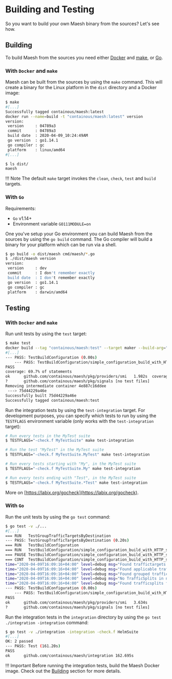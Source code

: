 # Building and Testing

So you want to build your own Maesh binary from the sources? Let's see how.

## Building

To build Maesh from the sources you need either [Docker](https://github.com/docker/docker) and [make](https://www.gnu.org/software/make/manual/make.html), 
or [Go](https://github.com/golang/go). 

### With `Docker` and `make`

Maesh can be built from the sources by using the `make` command. This will create a binary for the Linux platform in 
the `dist` directory and a Docker image:

```bash
$ make
#[...]
Successfully tagged containous/maesh:latest
docker run --name=build -t "containous/maesh:latest" version
version:
 version     : 04789a3
 commit      : 04789a3
 build date  : 2020-04-09_10:24:49AM
 go version  : go1.14.1
 go compiler : gc
 platform    : linux/amd64
#[...]

$ ls dist/
maesh
``` 

!!! Note
    The default `make` target invokes the `clean`, `check`, `test` and `build` targets.

### With `Go`

Requirements:

- `Go` v1.14+
- Environment variable `GO111MODULE=on`

One you've setup your Go environment you can build Maesh from the sources by using the `go build` command. The Go 
compiler will build a binary for your platform which can be run via a shell.

```bash
$ go build -o dist/maesh cmd/maesh/*.go
$ ./dist/maesh version
version:
 version     : dev
 commit      : I don't remember exactly
 build date  : I don't remember exactly
 go version  : go1.14.1
 go compiler : gc
 platform    : darwin/amd64
```

## Testing

### With `Docker` and `make`

Run unit tests by using the `test` target:

```bash
$ make test
docker build --tag "containous/maesh:test" --target maker --build-arg="MAKE_TARGET=local-test" /home/user/maesh/
#[...]
--- PASS: TestBuildConfiguration (0.00s)
    --- PASS: TestBuildConfiguration/simple_configuration_build_with_HTTP_service (0.20s)
PASS
coverage: 69.7% of statements
ok  	github.com/containous/maesh/pkg/providers/smi	1.982s	coverage: 69.7% of statements
?   	github.com/containous/maesh/pkg/signals	[no test files]
Removing intermediate container 4e887c16ddee
 ---> 75d44229a46e
Successfully built 75d44229a46e
Successfully tagged containous/maesh:test
```

Run the integration tests by using the `test-integration` target. For development purposes, you can specify which tests 
to run by using the `TESTFLAGS` environment variable (only works with the `test-integration` target):

```bash
# Run every tests in the MyTest suite
$ TESTFLAGS="-check.f MyTestSuite" make test-integration

# Run the test "MyTest" in the MyTest suite
$ TESTFLAGS="-check.f MyTestSuite.MyTest" make test-integration

# Run every tests starting with "My", in the MyTest suite
$ TESTFLAGS="-check.f MyTestSuite.My" make test-integration

# Run every tests ending with "Test", in the MyTest suite
$ TESTFLAGS="-check.f MyTestSuite.*Test" make test-integration
```

More on [https://labix.org/gocheck](https://labix.org/gocheck).

### With `Go`

Run the unit tests by using the `go test` command:

```bash
$ go test -v ./...
#[...]
=== RUN   TestGroupTrafficTargetsByDestination
--- PASS: TestGroupTrafficTargetsByDestination (0.20s)
=== RUN   TestBuildConfiguration
=== RUN   TestBuildConfiguration/simple_configuration_build_with_HTTP_service
=== PAUSE TestBuildConfiguration/simple_configuration_build_with_HTTP_service
=== CONT  TestBuildConfiguration/simple_configuration_build_with_HTTP_service
time="2020-04-09T16:09:16+04:00" level=debug msg="Found traffictargets for service default/demo-service: [0xc0009004e0]"
time="2020-04-09T16:09:16+04:00" level=debug msg="Found applicable traffictargets for service default/demo-service: [0xc0009004e0]"
time="2020-04-09T16:09:16+04:00" level=debug msg="Found grouped traffictargets for service default/demo-service: map[{name:api-service namespace:default port:}:[0xc000900820]]"
time="2020-04-09T16:09:16+04:00" level=debug msg="No TrafficSplits in namespace: default"
time="2020-04-09T16:09:16+04:00" level=debug msg="Found trafficsplits for service default/demo-service: []"
--- PASS: TestBuildConfiguration (0.00s)
    --- PASS: TestBuildConfiguration/simple_configuration_build_with_HTTP_service (0.21s)
PASS
ok  	github.com/containous/maesh/pkg/providers/smi	3.634s
?   	github.com/containous/maesh/pkg/signals	[no test files]
```

Run the integration tests in the `integration` directory by using the `go test ./integration -integration` command:

```bash
$ go test -v ./integration -integration -check.f HelmSuite
#[...]
OK: 2 passed
--- PASS: Test (161.20s)
PASS
ok  	github.com/containous/maesh/integration	162.695s
```

!!! Important
    Before running the integration tests, build the Maesh Docker image. Check out the [Building](#building) section for 
    more details.
